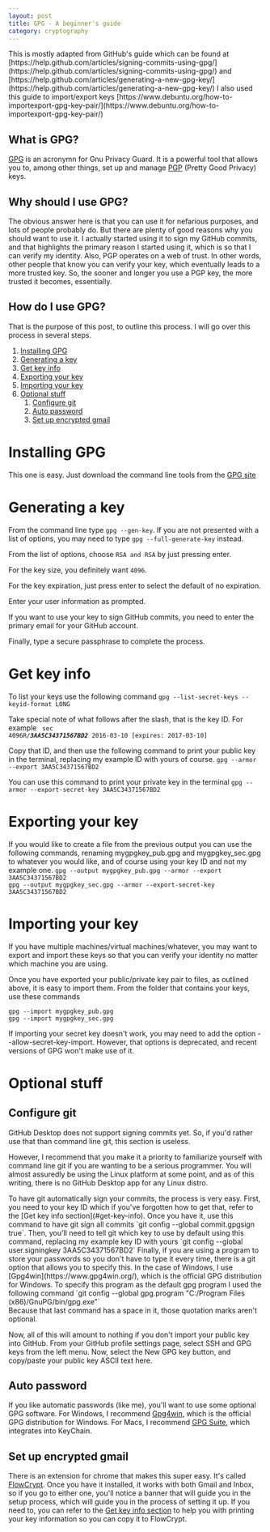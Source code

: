 ```yaml
---
layout: post
title: GPG - A beginner's guide
category: cryptography
---
```


<div markdown="1" class="alert alert-info" role="alert">
This is mostly adapted from GitHub's guide which can be found at
[https://help.github.com/articles/signing-commits-using-gpg/](https://help.github.com/articles/signing-commits-using-gpg/)
and
[https://help.github.com/articles/generating-a-new-gpg-key/](https://help.github.com/articles/generating-a-new-gpg-key/)  
I also used this guide to import/export keys
[https://www.debuntu.org/how-to-importexport-gpg-key-pair/](https://www.debuntu.org/how-to-importexport-gpg-key-pair/)
</div>

## What is GPG?
[GPG](https://www.gnupg.org/) is an acronymn for Gnu Privacy Guard. It is a
powerful tool that allows you to, among other things, set up and manage [PGP](https://en.wikipedia.org/wiki/Pretty_Good_Privacy)
(Pretty Good Privacy) keys.

## Why should I use GPG?
The obvious answer here is that you can use it for nefarious purposes, and lots
of people probably do. But there are plenty of good reasons why you should want
to use it. I actually started using it to sign my GitHub commits, and that
highlights the primary reason I started using it, which is so that I can verify
my identity. Also, PGP operates on a web of trust. In other words, other people
that know you can verify your key, which eventually leads to a more trusted key.
So, the sooner and longer you use a PGP key, the more trusted it becomes,
essentially.

## How do I use GPG?
That is the purpose of this post, to outline this process. I will go over this
process in several steps.

1. [Installing GPG](#installing-gpg)
2. [Generating a key](#generating-a-key)
3. [Get key info](#get-key-info)
4. [Exporting your key](#exporting-your-key)
5. [Importing your key](#importing-your-key)
6. [Optional stuff](#optional-stuff)
    1. [Configure git](#configure-git)
    2. [Auto password](#auto-password)
    3. [Set up encrypted gmail](#set-up-encrypted-gmail)

# Installing GPG
This one is easy. Just download the command line tools from the [GPG site](https://www.gnupg.org/download/index.html)

# Generating a key
From the command line type `gpg --gen-key`. If you are not presented with a list
of options, you may need to type `gpg --full-generate-key` instead.

From the list of options, choose `RSA and RSA` by just pressing enter.

For the key size, you definitely want `4096`.

For the key expiration, just press enter to select the default of no expiration.

Enter your user information as prompted.

<div markdown="1" class="alert alert-info" role="alert">
If you want to use your key to sign GitHub commits, you need to enter the
primary email for your GitHub account.
</div>

Finally, type a secure passphrase to complete the process.

# Get key info
To list your keys use the following command
`gpg --list-secret-keys --keyid-format LONG`

Take special note of what follows after the slash, that is the key ID. For
example
<code class="highlighter-rouge">
sec   4096R/<b><i>3AA5C34371567BD2</i></b> 2016-03-10 [expires: 2017-03-10]
</code>

Copy that ID, and then use the following command to print your public key in the
terminal, replacing my example ID with yours of course.
`gpg --armor --export 3AA5C34371567BD2`

You can use this command to print your private key in the terminal
`gpg --armor --export-secret-key 3AA5C34371567BD2`

# Exporting your key
If you would like to create a file from the previous output you can use the
following commands, renaming mygpgkey_pub.gpg and mygpgkey_sec.gpg to whatever
you would like, and of course using your key ID and not my example one.
`gpg --output mygpgkey_pub.gpg --armor --export 3AA5C34371567BD2`  
`gpg --output mygpgkey_sec.gpg --armor --export-secret-key 3AA5C34371567BD2`

# Importing your key
If you have multiple machines/virtual machines/whatever, you may want to export
and import these keys so that you can verify your identity no matter which
machine you are using.

Once you have exported your public/private key pair to files, as outlined above,
it is easy to import them. From the folder that contains your keys, use these
commands

`gpg --import mygpgkey_pub.gpg`  
`gpg --import mygpgkey_sec.gpg`

<div markdown="1" class="alert alert-info" role="alert">
If importing your secret key doesn't work, you may need to add the option
--allow-secret-key-import. However, that options is deprecated, and recent
versions of GPG won't make use of it.
</div>

# Optional stuff

## Configure git
<div markdown="1" class="alert alert-info" role="alert">
GitHub Desktop does not support signing commits yet. So, if you'd rather use
that than command line git, this section is useless.

However, I recommend that
you make it a priority to familiarize yourself with command line git if you are
wanting to be a serious programmer. You will almost assuredly be using the Linux
platform at some point, and as of this writing, there is no GitHub Desktop app
for any Linux distro.
</div>
To have git automatically sign your commits, the process is very easy.
First, you need to your key ID which if you've forgotten how to get that, refer
to the [Get key info section](#get-key-info). Once you have it, use this command
to have git sign all commits `git config --global commit.gpgsign true`. Then,
you'll need to tell git which key to use by default using this command,
replacing my example key ID with yours
`git config --global user.signingkey 3AA5C34371567BD2`
Finally, if you are using a program to store your passwords so you don't have to
type it every time, there is a git option that allows you to specify this. In
the case of Windows, I use [Gpg4win](https://www.gpg4win.org/), which is the
official GPG distribution for Windows. To specify this program as the default
gpg program I used the following command
`git config --global gpg.program "C:/Program Files (x86)/GnuPG/bin/gpg.exe"`
<div markdown="1" class="alert alert-danger" role="alert">
Because that last command has a space in it, those quotation marks aren't optional.
</div>

Now, all of this will amount to nothing if you don't import your public key into
GitHub. From your GitHub profile settings page, select SSH and GPG keys from the
left menu. Now, select the New GPG key button, and copy/paste your public key
ASCII text here.

## Auto password
If you like automatic passwords (like me), you'll want to use some optional
GPG software. For Windows, I recommend [Gpg4win](https://www.gpg4win.org/),
which is the official GPG distribution for Windows. For Macs, I recommend
[GPG Suite](https://gpgtools.org/), which integrates into KeyChain.

## Set up encrypted gmail
There is an extension for chrome that makes this super easy. It's called [FlowCrypt](https://chrome.google.com/webstore/detail/flowcrypt-encrypt-gmail-w/bnjglocicdkmhmoohhfkfkbbkejdhdgc?hl=en).
Once you have it installed, it works with both Gmail and Inbox, so if you go to
either one, you'll notice a banner that will guide you in the setup process,
which will guide you in the process of setting it up. If you need to, you can
refer to the [Get key info section](#get-key-info) to help you with printing
your key information so you can copy it to FlowCrypt.
